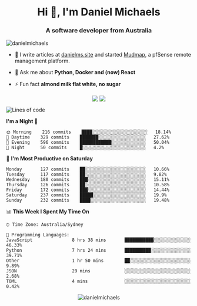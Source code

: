 <h1 align="center">Hi 👋, I'm Daniel Michaels</h1>
<h3 align="center">A software developer from Australia</h3>
<p align="left"> <img src="https://komarev.com/ghpvc/?username=danielmichaels" alt="danielmichaels" /> </p>

- 📝 I write articles at [danielms.site](https://danielms.site) and started [Mudmap](https://mudmap.io?ref=danielmichaels), a pfSense remote management platform.

- 💬 Ask me about **Python, Docker and (now) React**

- ⚡ Fun fact **almond milk flat white, no sugar**

<p align="center">
<a href="https://twitter.com/dansult" target="_blank"><img align="center" src="https://img.shields.io/badge/twitter-%231DA1F2.svg?&style=for-the-badge&logo=twitter&logoColor=white"></a>
<a href="https://linkedin.com/in/daniel-michaels" target="_blank"><img align="center" src="https://img.shields.io/badge/linkedin-%230077B5.svg?&style=for-the-badge&logo=linkedin&logoColor=white"></a>
</p>

<!--START_SECTION:waka-->
![Lines of code](https://img.shields.io/badge/From%20Hello%20World%20I%27ve%20Written-377864%20lines%20of%20code-blue)

**I'm a Night 🦉** 

```text
🌞 Morning    216 commits    ████░░░░░░░░░░░░░░░░░░░░░   18.14% 
🌆 Daytime    329 commits    ███████░░░░░░░░░░░░░░░░░░   27.62% 
🌃 Evening    596 commits    ████████████░░░░░░░░░░░░░   50.04% 
🌙 Night      50 commits     █░░░░░░░░░░░░░░░░░░░░░░░░   4.2%

```
📅 **I'm Most Productive on Saturday** 

```text
Monday       127 commits    ██░░░░░░░░░░░░░░░░░░░░░░░   10.66% 
Tuesday      117 commits    ██░░░░░░░░░░░░░░░░░░░░░░░   9.82% 
Wednesday    180 commits    ███░░░░░░░░░░░░░░░░░░░░░░   15.11% 
Thursday     126 commits    ██░░░░░░░░░░░░░░░░░░░░░░░   10.58% 
Friday       172 commits    ███░░░░░░░░░░░░░░░░░░░░░░   14.44% 
Saturday     237 commits    █████░░░░░░░░░░░░░░░░░░░░   19.9% 
Sunday       232 commits    ████░░░░░░░░░░░░░░░░░░░░░   19.48%

```


📊 **This Week I Spent My Time On** 

```text
⌚︎ Time Zone: Australia/Sydney

💬 Programming Languages: 
JavaScript               8 hrs 38 mins       ███████████░░░░░░░░░░░░░░   46.33% 
Python                   7 hrs 24 mins       ██████████░░░░░░░░░░░░░░░   39.71% 
Other                    1 hr 50 mins        ██░░░░░░░░░░░░░░░░░░░░░░░   9.89% 
JSON                     29 mins             ░░░░░░░░░░░░░░░░░░░░░░░░░   2.68% 
TOML                     4 mins              ░░░░░░░░░░░░░░░░░░░░░░░░░   0.42%

```


<!--END_SECTION:waka-->

<p align="center"> <img src="https://github-readme-stats.vercel.app/api?username=danielmichaels&show_icons=true" alt="danielmichaels" /> </p>

